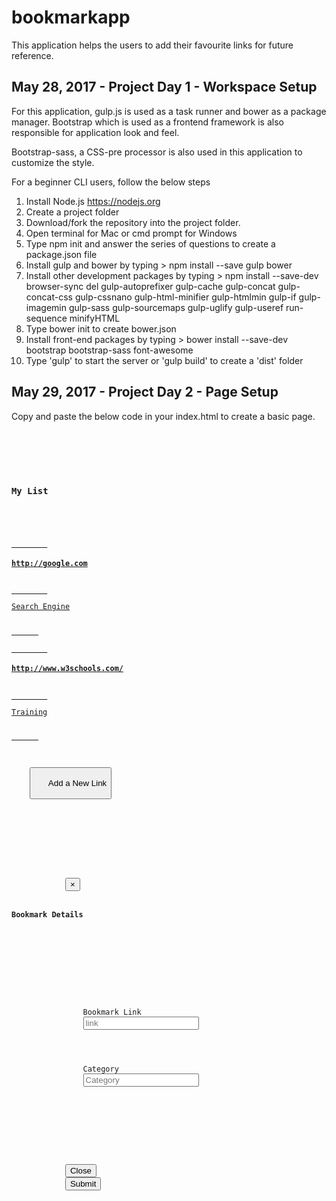 # bookmarkapp
This application helps the users to add their favourite links for future reference.

## May 28, 2017 - Project Day 1 - Workspace Setup  ##

For this application, gulp.js is used as a task runner and bower as a package manager.
Bootstrap which is used as a frontend framework is also responsible for application look and feel.

Bootstrap-sass, a CSS-pre processor is also used in this application to customize the style.

For a beginner CLI users, follow the below steps

1. Install Node.js https://nodejs.org
2. Create a project folder
3. Download/fork the repository into the project folder.
4. Open terminal for Mac or cmd prompt for Windows
5. Type npm init and answer the series of questions to create a package.json file
6. Install gulp and bower by typing > npm install --save gulp bower
7. Install other development packages by typing > npm install --save-dev browser-sync del gulp-autoprefixer gulp-cache gulp-concat gulp-concat-css gulp-cssnano gulp-html-minifier gulp-htmlmin gulp-if gulp-imagemin gulp-sass gulp-sourcemaps gulp-uglify gulp-useref run-sequence minifyHTML
8. Type bower init to create bower.json
9. Install front-end packages by typing > bower install  --save-dev bootstrap bootstrap-sass font-awesome
10. Type 'gulp' to start the server or 'gulp build' to create a 'dist' folder


## May 29, 2017 - Project Day 2 - Page Setup  ##

Copy and paste the below code in your index.html to create a basic page.

<pre><code>
<div class="container">
  <div class="row">
    <h3>My List</h3>
    <div class="list-group" id="bookmarkList">
      <a href="http://google.com" target="_blank" class="list-group-item">
        <h4 class="list-group-item-heading">http://google.com</h4>
        <p class="list-group-item-text">Search Engine</p>
      </a>
      <a href="http://www.w3schools.com/" target="_blank" class="list-group-item">
        <h4 class="list-group-item-heading">http://www.w3schools.com/</h4>
        <p class="list-group-item-text">Training</p>
      </a>
    </div>

    <button type="button" class="btn btn-primary btn-lg" data-toggle="modal" data-target="#myModal">
      Add a New Link
    </button>

    <div class="modal fade" id="myModal" tabindex="-1" role="dialog" aria-labelledby="myModalLabel">
      <div class="modal-dialog" role="document">
        <div class="modal-content">
          <div class="modal-header">
            <button type="button" class="close" data-dismiss="modal" aria-label="Close"><span aria-hidden="true">&times;</span></button>
            <h4 class="modal-title" id="myModalLabel">Bookmark Details</h4>
          </div>
          <div class="modal-body">
            <form>
              <div class="form-group">
                <label for="exampleInputEmail1">Bookmark Link</label>
                <input type="link" class="form-control" id="link" placeholder="link">
              </div>
              <div class="form-group">
                <label for="category">Category</label>
                <input type="text" class="form-control" id="category" placeholder="Category">
              </div>
            </form>
          </div>
          <div class="modal-footer">
            <button type="button" class="btn btn-default" data-dismiss="modal">Close</button>
            <button type="submit" class="btn btn-primary">Submit</button>
          </div>
        </div>
      </div>
    </div>
  </div>
</div>
</code></pre>
